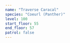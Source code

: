 ```yaml
---
name: "Traverse Caracal"
species: "Coeurl (Panther)"
level: 100
start_floor: 55
end_floor: 57
patrol: false
---
```


